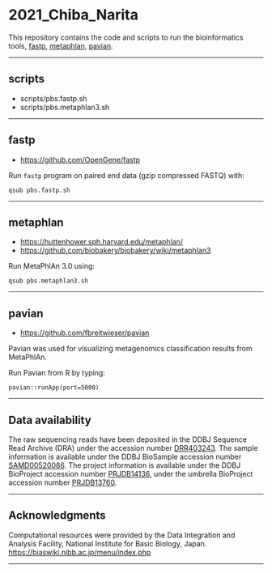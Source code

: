 # 2021_Chiba_Narita

This repository contains the code and scripts to run the bioinformatics tools, 
[fastp](#fastp), 
[metaphlan](#metaphlan), 
[pavian](#pavian).

----------
## scripts
- scripts/pbs.fastp.sh
- scripts/pbs.metaphlan3.sh

----------
## fastp
- https://github.com/OpenGene/fastp

Run `fastp` program on paired end data (gzip compressed FASTQ) with:
```
qsub pbs.fastp.sh
```

----------
## metaphlan
- https://huttenhower.sph.harvard.edu/metaphlan/
- https://github.com/biobakery/biobakery/wiki/metaphlan3

Run MetaPhlAn 3.0 using:
```
qsub pbs.metaphlan3.sh
```

----------
## pavian
- https://github.com/fbreitwieser/pavian

Pavian was used for visualizing metagenomics classification results from MetaPhlAn.

Run Pavian from R by typing:
```
pavian::runApp(port=5000)
```

----------
## Data availability

The raw sequencing reads have been deposited in the DDBJ Sequence Read Archive (DRA) under the accession number [DRR403243](https://ddbj.nig.ac.jp/resource/sra-run/DRR403243). 
The sample information is available under the DDBJ BioSample accession number [SAMD00520086](https://ddbj.nig.ac.jp/resource/biosample/SAMD00520086). 
The project information is available under the DDBJ BioProject accession number [PRJDB14136](https://ddbj.nig.ac.jp/resource/bioproject/PRJDB14136), under the umbrella BioProject accession number [PRJDB13760](https://ddbj.nig.ac.jp/resource/bioproject/PRJDB13760).

----------
## Acknowledgments

Computational resources were provided by the Data Integration and Analysis Facility, National Institute for Basic Biology, Japan.
https://biaswiki.nibb.ac.jp/menu/index.php

----------

